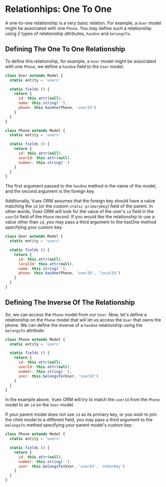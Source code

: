 # Relationhips: One To One

A one-to-one relationship is a very basic relation. For example, a `User` model might be associated with one `Phone`. You may define such a relationship using 2 types of relationship attributes, `hasOne` and `belongsTo`.

## Defining The One To One Relationship

To define this relationship, for example, a `User` model might be associated with one `Phone`, we define a `hasOne` field to the `User` model.

```js
class User extends Model {
  static entity = 'users'

  static fields () {
    return {
      id: this.attr(null),
      name: this.string(''),
      phone: this.hasOne(Phone, 'userId')
    }
  }
}

class Phone extends Model {
  static entity = 'users'

  static fields () {
    return {
      id: this.attr(null),
      userId: this.attr(null),
      number: this.string('')
    }
  }
}
```

The first argument passed to the `hasOne` method is the name of the model, and the second argument is the foreign key.

Additionally, Vuex ORM assumes that the foreign key should have a value matching the `id` (or the custom `static primaryKey`) field of the parent. In other words, Vuex ORM will look for the value of the user's `id` field in the `userId` field of the `Phone` record. If you would like the relationship to use a value other than `id`, you may pass a third argument to the hasOne method specifying your custom key:

```js
class User extends Model {
  static entity = 'users'

  static fields () {
    return {
      id: this.attr(null),
      localId: this.attr(null),
      name: this.string(''),
      phone: this.hasOne(Phone, 'userId', 'localId')
    }
  }
}
```

## Defining The Inverse Of The Relationship

So, we can access the `Phone` model from our `User`. Now, let's define a relationship on the `Phone` model that will let us access the `User` that owns the phone. We can define the inverse of a `hasOne` relationship using the `belongsTo` attribute:

```js
class Phone extends Model {
  static entity = 'users'

  static fields () {
    return {
      id: this.attr(null),
      userId: this.attr(null),
      number: this.string(''),
      user: this.belongsTo(User, 'userId')
    }
  }
}
```

In the example above, Vuex ORM will try to match the `userId` from the `Phone` model to an `id` on the `User` model.

If your parent model does not use `id` as its primary key, or you wish to join the child model to a different field, you may pass a third argument to the `belongsTo` method specifying your parent model's custom key:

```js
class Phone extends Model {
  static entity = 'users'

  static fields () {
    return {
      id: this.attr(null),
      number: this.string(''),
      user: this.belongsTo(User, 'userId', 'otherKey')
    }
  }
}
```
